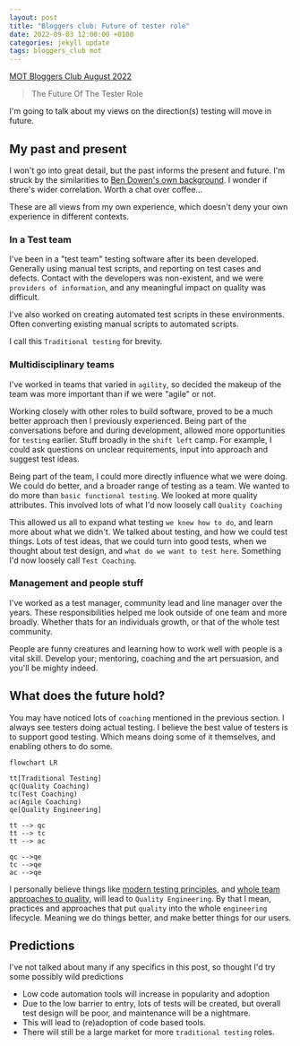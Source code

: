 ```yaml
---
layout: post
title: "Bloggers club: Future of tester role"
date: 2022-09-03 12:00:00 +0100
categories: jekyll update
tags: bloggers_club mot
---
```

[MOT Bloggers Club August 2022][1]

> The Future Of The Tester Role

I'm going to talk about my views on the direction(s) testing will move in future.


## My past and present
I won't go into great detail, but the past informs the present and future. I'm struck by the similarities to [Ben Dowen's own background][2]. I wonder if there's wider correlation. Worth a chat over coffee...

These are all views from my own experience, which doesn't deny your own experience in different contexts.


### In a Test team
I've been in a "test team" testing software after its been developed. Generally using manual test scripts, and reporting on test cases and defects. Contact with the developers was non-existent, and we were `providers of information`, and any meaningful impact on quality was difficult.

I've also worked on creating automated test scripts in these environments. Often converting existing manual scripts to automated scripts.

I call this `Traditional testing` for brevity.

### Multidisciplinary teams
I've worked in teams that varied in `agility`, so decided the makeup of the team was more important than if we were "agile" or not.

Working closely with other roles to build software, proved to be a much better approach then I previously experienced. Being part of the conversations before and during development, allowed more opportunities for `testing` earlier. Stuff broadly in the `shift left` camp. For example, I could ask questions on unclear requirements, input into approach and suggest test ideas.

Being part of the team, I could more directly influence what we were doing. We could do better, and a broader range of testing as a team. We wanted to do more than `basic functional testing`. We looked at more quality attributes. This involved lots of what I'd now loosely call `Quality Coaching`

This allowed us all to expand what testing `we knew how to do`, and learn more about what we didn't. We talked about testing, and how we could test things. Lots of test ideas, that we could turn into good tests, when we thought about test design, and `what do we want to test here`. Something I'd now loosely call `Test Coaching`.

### Management and people stuff
I've worked as a test manager, community lead and line manager over the years. These responsibilities helped me look outside of one team and more broadly. Whether thats for an individuals growth, or that of the whole test community.

People are funny creatures and learning how to work well with people is a vital skill. Develop your; mentoring, coaching and the art persuasion, and you'll be mighty indeed.

## What does the future hold?
You may have noticed lots of `coaching` mentioned in the previous section. I always see testers doing actual testing. I believe the best value of testers is to support good testing. Which means doing some of it themselves, and enabling others to do some.

```mermaid!
flowchart LR

tt[Traditional Testing]
qc(Quality Coaching)
tc(Test Coaching)
ac(Agile Coaching)
qe[Quality Engineering]

tt --> qc
tt --> tc
tt --> ac

qc -->qe
tc -->qe
ac -->qe

```

I personally believe things like [modern testing principles][3], and [whole team approaches to quality][4], will lead to `Quality Engineering`. By that I mean, practices and approaches that put `quality` into the whole `engineering` lifecycle. Meaning we do things better, and make better things for our users.


## Predictions
I've not talked about many if any specifics in this post, so thought I'd try some possibly wild predictions

- Low code automation tools will increase in popularity and adoption
- Due to the low barrier to entry, lots of tests will be created, but overall test design will be poor, and maintenance will be a nightmare.
- This will lead to (re)adoption of code based tools.
- There will still be a large market for more `traditional testing` roles.



[1]: https://club.ministryoftesting.com/t/bloggers-club-august-2022-the-future-of-the-tester-role/61680
[2]: https://dowen.me.uk/the-future-of-software-testing/
[3]: https://www.moderntesting.org/
[4]: https://lisacrispin.com/2011/04/26/the-whole-team-approach-in-practice/